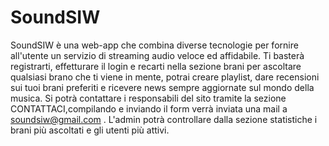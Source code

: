 # SoundSIW

SoundSIW è una web-app che combina diverse tecnologie per fornire all'utente un servizio di streaming audio veloce ed affidabile. Ti basterà registrarti, effetturare il login e recarti nella sezione brani per ascoltare qualsiasi brano che ti viene in mente, potrai creare playlist, dare recensioni sui tuoi brani preferiti e ricevere news sempre aggiornate sul mondo della musica.
Si potrà contattare i responsabili del sito tramite la sezione CONTATTACI,compilando e inviando il form verrà inviata una mail a soundsiw@gmail.com .
L'admin potrà controllare dalla sezione statistiche i brani più ascoltati e gli utenti più attivi. 

